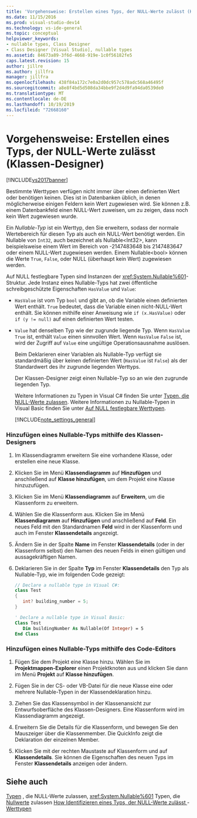 ```yaml
---
title: 'Vorgehensweise: Erstellen eines Typs, der NULL-Werte zulässt (Klassen-Designer) | Microsoft-Dokumentation'
ms.date: 11/15/2016
ms.prod: visual-studio-dev14
ms.technology: vs-ide-general
ms.topic: conceptual
helpviewer_keywords:
- nullable types, Class Designer
- Class Designer [Visual Studio], nullable types
ms.assetid: 84673a89-3f6d-4668-919e-1c0f56182fe5
caps.latest.revision: 15
author: jillre
ms.author: jillfra
manager: jillfra
ms.openlocfilehash: 438f84a172c7e0a2d0dc957c578adc568a46495f
ms.sourcegitcommit: a8e8f4bd5d508da34bbe9f2d4d9fa94da0539de0
ms.translationtype: MT
ms.contentlocale: de-DE
ms.lasthandoff: 10/19/2019
ms.locfileid: "72668160"
---
```

# <a name="how-to-create-a-nullable-type-class-designer"></a>Vorgehensweise: Erstellen eines Typs, der NULL-Werte zulässt (Klassen-Designer)
[!INCLUDE[vs2017banner](../includes/vs2017banner.md)]

Bestimmte Werttypen verfügen nicht immer über einen definierten Wert oder benötigen keinen. Dies ist in Datenbanken üblich, in denen möglicherweise einigen Feldern kein Wert zugewiesen wird. Sie können z.B. einem Datenbankfeld einen NULL-Wert zuweisen, um zu zeigen, dass noch kein Wert zugewiesen wurde.

 Ein *Nullable-Typ* ist ein Werttyp, den Sie erweitern, sodass der normale Wertebereich für diesen Typ als auch ein NULL-Wert benötigt werden. Ein Nullable von `Int32`, auch bezeichnet als Nullable\<Int32>, kann beispielsweise einem Wert im Bereich von -2147483648 bis 2147483647 oder einem NULL-Wert zugewiesen werden. Einem Nullable\<bool> können die Werte `True`, `False`, oder NULL (überhaupt kein Wert) zugewiesen werden.

 Auf NULL festlegbare Typen sind Instanzen der <xref:System.Nullable%601>-Struktur. Jede Instanz eines Nullable-Typs hat zwei öffentliche schreibgeschützte Eigenschaften `HasValue` und `Value`:

- `HasValue` ist vom Typ `bool` und gibt an, ob die Variable einen definierten Wert enthält. `True` bedeutet, dass die Variable einen nicht-NULL-Wert enthält. Sie können mithilfe einer Anweisung wie `if (x.HasValue)` oder `if (y != null)` auf einen definierten Wert testen.

- `Value` hat denselben Typ wie der zugrunde liegende Typ. Wenn `HasValue` `True` ist, enthält `Value` einen sinnvollen Wert. Wenn `HasValue` `False` ist, wird der Zugriff auf `Value` eine ungültige Operationsausnahme auslösen.

  Beim Deklarieren einer Variablen als Nullable-Typ verfügt sie standardmäßig über keinen definierten Wert (`HasValue` ist `False`) als der Standardwert des ihr zugrunde liegenden Werttyps.

  Der Klassen-Designer zeigt einen Nullable-Typ so an wie den zugrunde liegenden Typ.

  Weitere Informationen zu Typen in Visual C# finden Sie unter [Typen, die NULL-Werte zulassen](https://msdn.microsoft.com/library/e473cb01-28ca-42be-9cea-f717055d72c6). Weitere Informationen zu Nullable-Typen in Visual Basic finden Sie unter [Auf NULL festlegbare Werttypen](https://msdn.microsoft.com/library/9ac3b602-6f96-4e6d-96f7-cd4e81c468a6).

  [!INCLUDE[note_settings_general](../includes/note-settings-general-md.md)]

### <a name="to-add-a-nullable-type-by-using-the-class-designer"></a>Hinzufügen eines Nullable-Typs mithilfe des Klassen-Designers

1. Im Klassendiagramm erweitern Sie eine vorhandene Klasse, oder erstellen eine neue Klasse.

2. Klicken Sie im Menü **Klassendiagramm** auf **Hinzufügen** und anschließend auf **Klasse hinzufügen**, um dem Projekt eine Klasse hinzuzufügen.

3. Klicken Sie im Menü **Klassendiagramm** auf **Erweitern**, um die Klassenform zu erweitern.

4. Wählen Sie die Klassenform aus. Klicken Sie im Menü **Klassendiagramm** auf **Hinzufügen** und anschließend auf **Feld**. Ein neues Feld mit den Standardnamen **Feld** wird in der Klassenform und auch im Fenster **Klassendetails** angezeigt.

5. Ändern Sie in der Spalte **Name** im Fenster **Klassendetails** (oder in der Klassenform selbst) den Namen des neuen Felds in einen gültigen und aussagekräftigen Namen.

6. Deklarieren Sie in der Spalte **Typ** im Fenster **Klassendetails** den Typ als Nullable-Typ, wie im folgenden Code gezeigt:

    ```csharp
    // Declare a nullable type in Visual C#:
    class Test
    {
       int? building_number = 5;
    }
    ```

    ```vb
    ' Declare a nullable type in Visual Basic:
    Class Test
       Dim buildingNumber As Nullable(Of Integer) = 5
    End Class
    ```

### <a name="to-add-a-nullable-type-by-using-the-code-editor"></a>Hinzufügen eines Nullable-Typs mithilfe des Code-Editors

1. Fügen Sie dem Projekt eine Klasse hinzu. Wählen Sie im **Projektmappen-Explorer** einen Projektknoten aus und klicken Sie dann im Menü **Projekt** auf **Klasse hinzufügen**.

2. Fügen Sie in der CS- oder VB-Datei für die neue Klasse eine oder mehrere Nullable-Typen in der Klassendeklaration hinzu.

3. Ziehen Sie das Klassensymbol in der Klassenansicht zur Entwurfsoberfläche des Klassen-Designers. Eine Klassenform wird im Klassendiagramm angezeigt.

4. Erweitern Sie die Details für die Klassenform, und bewegen Sie den Mauszeiger über die Klassenmember. Die QuickInfo zeigt die Deklaration der einzelnen Member.

5. Klicken Sie mit der rechten Maustaste auf Klassenform und auf **Klassendetails**. Sie können die Eigenschaften des neuen Typs im Fenster **Klassendetails** anzeigen oder ändern.

## <a name="see-also"></a>Siehe auch
 [Typen](https://msdn.microsoft.com/library/e473cb01-28ca-42be-9cea-f717055d72c6) , die NULL-Werte zulassen, <xref:System.Nullable%601> Typen, die [Nullwerte](https://msdn.microsoft.com/library/0bacbe72-ce15-4b14-83e1-9c14e6380c28) zulassen [How Identifizieren eines Typs, der NULL-Werte zulässt ](https://msdn.microsoft.com/library/d4b67ee2-66e8-40c1-ae9d-545d32c71387)- [Werttypen](https://msdn.microsoft.com/library/9ac3b602-6f96-4e6d-96f7-cd4e81c468a6)
